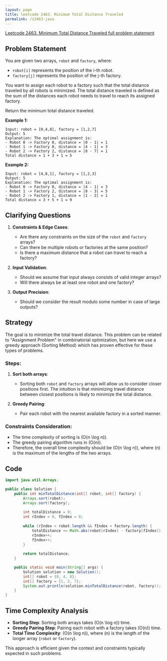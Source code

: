 ```yaml
---
layout: page
title: leetcode 2463. Minimum Total Distance Traveled
permalink: /s2463-java
---
```

[Leetcode 2463. Minimum Total Distance Traveled full problem statement](https://algoadvance.github.io/algoadvance/l2463)
## Problem Statement

You are given two arrays, `robot` and `factory`, where:
- `robot[i]` represents the position of the i-th robot.
- `factory[j]` represents the position of the j-th factory.

You want to assign each robot to a factory such that the total distance traveled by all robots is minimized. The total distance traveled is defined as the sum of the distances each robot needs to travel to reach its assigned factory.

Return the minimum total distance traveled.

**Example 1:**

```
Input: robot = [0,4,8], factory = [1,2,7]
Output: 5
Explanation: The optimal assignment is:
- Robot 0 -> Factory 0, distance = |0 - 1| = 1
- Robot 1 -> Factory 0, distance = |4 - 1| = 3
- Robot 2 -> Factory 2, distance = |8 - 7| = 1
Total distance = 1 + 3 + 1 = 5
```

**Example 2:**

```
Input: robot = [4,8,1], factory = [1,2,3]
Output: 5
Explanation: The optimal assignment is:
- Robot 0 -> Factory 0, distance = |4 - 1| = 3
- Robot 1 -> Factory 2, distance = |8 - 3| = 5
- Robot 2 -> Factory 1, distance = |1 - 2| = 1
Total distance = 3 + 5 + 1 = 9
```

## Clarifying Questions

1. **Constraints & Edge Cases**:
   - Are there any constraints on the size of the `robot` and `factory` arrays?
   - Can there be multiple robots or factories at the same position?
   - Is there a maximum distance that a robot can travel to reach a factory?

2. **Input Validation**:
   - Should we assume that input always consists of valid integer arrays?
   - Will there always be at least one robot and one factory?

3. **Output Precision**:
   - Should we consider the result modulo some number in case of large outputs?

## Strategy

The goal is to minimize the total travel distance. This problem can be related to "Assignment Problem" in combinatorial optimization, but here we use a greedy approach (Sorting Method) which has proven effective for these types of problems.

### Steps:
1. **Sort both arrays**:
   - Sorting both `robot` and `factory` arrays will allow us to consider closer positions first. The intuition is that minimizing travel distance between closest positions is likely to minimize the total distance.

2. **Greedy Pairing**:
   - Pair each robot with the nearest available factory in a sorted manner.

### Constraints Consideration:
- The time complexity of sorting is \(O(n \log n)\).
- The greedy pairing algorithm runs in \(O(n)\).
- Therefore, the overall time complexity should be \(O(n \log n)\), where \(n\) is the maximum of the lengths of the two arrays.

## Code

```java
import java.util.Arrays;

public class Solution {
    public int minTotalDistance(int[] robot, int[] factory) {
        Arrays.sort(robot);
        Arrays.sort(factory);
        
        int totalDistance = 0;
        int rIndex = 0, fIndex = 0;
        
        while (rIndex < robot.length && fIndex < factory.length) {
            totalDistance += Math.abs(robot[rIndex] - factory[fIndex]);
            rIndex++;
            fIndex++;
        }
        
        return totalDistance;
    }

    public static void main(String[] args) {
        Solution solution = new Solution();
        int[] robot = {0, 4, 8};
        int[] factory = {1, 2, 7};
        System.out.println(solution.minTotalDistance(robot, factory)); // Output: 5
    }
}
```

## Time Complexity Analysis

- **Sorting Step**: Sorting both arrays takes \(O(n \log n)\) time.
- **Greedy Pairing Step**: Pairing each robot with a factory takes \(O(n)\) time.
- **Total Time Complexity**: \(O(n \log n)\), where \(n\) is the length of the longer array (`robot` or `factory`).

This approach is efficient given the context and constraints typically expected in such problems.
